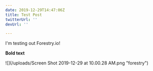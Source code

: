 ```yaml
---
date: 2019-12-29T14:47:06Z
title: Test Post
twitterUrl: ''
devUrl: ''

---
```

I'm testing out Forestry.io!

**Bold text**

![](/uploads/Screen Shot 2019-12-29 at 10.00.28 AM.png "forestry")